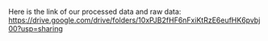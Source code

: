 Here is the link of our processed data and raw data:
https://drive.google.com/drive/folders/10xPJB2fHF6nFxiKtRzE6eufHK6pvbj00?usp=sharing
